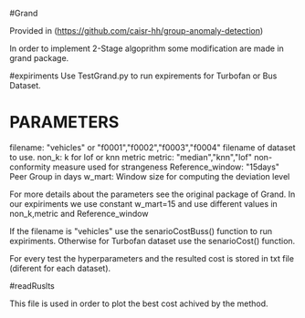 #Grand

Provided in (https://github.com/caisr-hh/group-anomaly-detection)

In order to implement 2-Stage algoprithm some modification are made in grand package.

#expiriments
Use TestGrand.py to run expirements for Turbofan or Bus Dataset.

# PARAMETERS 
filename: "vehicles" or "f0001","f0002","f0003","f0004"  filename of dataset to use.
non_k: k for lof or knn metric
metric: "median","knn","lof"  non-conformity measure used for strangeness
Reference_window: "15days" Peer Group in days
w_mart:  Window size for computing the deviation level

For more details about the parameters see the original package of Grand. In our expiriments we use constant w_mart=15 and use different values in non_k,metric and Reference_window

If the filename is "vehicles" use the senarioCostBuss() function to run expiriments.
Otherwise for Turbofan dataset use the senarioCost() function.

For every test the hyperparameters and the resulted cost is stored in txt file (diferent for each dataset). 


#readRuslts

This file is used in order to plot the best cost achived by the method.
